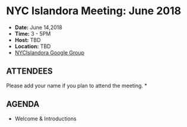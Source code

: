 # NYC Islandora Meeting: June 2018
* **Date:**  June 14,2018
* **Time:** 3 - 5PM
* **Host:** TBD
* **Location:** TBD
* [NYCIslandora Google Group](https://groups.google.com/forum/#!forum/nycislandora)


## ATTENDEES
Please add your name if you plan to attend the meeting.
*

## AGENDA
* Welcome & Introductions
